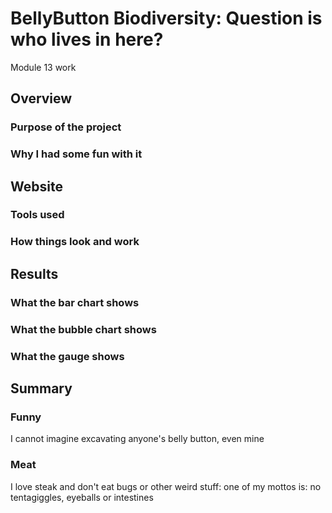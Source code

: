 # BellyButton Biodiversity: Question is who lives in here?
Module 13 work 

## Overview
### Purpose of the project
### Why I had some fun with it

## Website
### Tools used
### How things look and work

## Results 
### What the bar chart shows
### What the bubble chart shows
### What the gauge shows

## Summary
### Funny
I cannot imagine excavating anyone's belly button, even mine
### Meat
I love steak and don't eat bugs or other weird stuff: one of my mottos is: no tentagiggles, eyeballs or intestines

